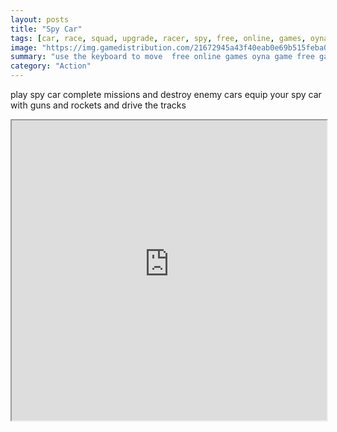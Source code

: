 ```yaml
---
layout: posts
title: "Spy Car"
tags: [car, race, squad, upgrade, racer, spy, free, online, games, oyna, game, free, games, play, play, games]
image: "https://img.gamedistribution.com/21672945a43f40eab0e69b515feba030.jpg"
summary: "use the keyboard to move  free online games oyna game free games play play games"
category: "Action"
---
```


play spy car complete missions and destroy enemy cars equip your spy car with guns and rockets and drive the tracks

<iframe width="100%" height="480px;" src="https://html5.gamedistribution.com/21672945a43f40eab0e69b515feba030/"></iframe>